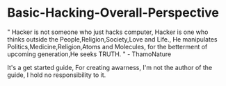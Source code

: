 # Basic-Hacking-Overall-Perspective

" Hacker is not someone who just hacks computer,
Hacker is one who thinks outside the People,Religion,Society,Love and Life.,
He manipulates Politics,Medicine,Religion,Atoms and Molecules,
for the betterment of upcoming generation,He seeks TRUTH. "
                  - ThamoNature
                  
It's a get started guide, For creating awarness,
I'm not the author of the guide, I hold no responsibility to it.

